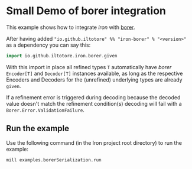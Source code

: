 # Small Demo of borer integration
                                  
This example shows how to integrate _iron_ with [borer](https://sirthias.github.io/borer/).

After having added `"io.github.iltotore" %% "iron-borer" % "<version>"` as a dependency you can say this:

```scala
import io.github.iltotore.iron.borer.given
```

With this import in place all refined types `T` automatically have _borer_ `Encoder[T]` and `Decoder[T]`
instances available, as long as the respective Encoders and Decoders for the (unrefined) underlying types are already
`given`.

If a refinement error is triggered during decoding because the decoded value doesn't match the refinement condition(s)
decoding will fail with a `Borer.Error.ValidationFailure`.


## Run the example

Use the following command (in the Iron project root directory) to run the example:

```sh
mill examples.borerSerialization.run
```
